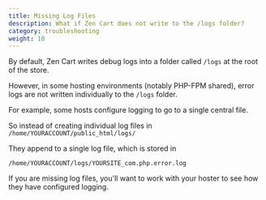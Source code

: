 ```yaml
---
title: Missing Log Files 
description: What if Zen Cart does not write to the /logs folder?
category: troubleshooting
weight: 10
---
```


By default, Zen Cart writes debug logs into a folder called `/logs` at the root of the store.

However, in some hosting environments (notably PHP-FPM shared), error logs are not written individually to the `/logs` folder. 

For example, some hosts configure logging to go to a single central file.  

So instead of creating individual log files in 
`/home/YOURACCOUNT/public_html/logs/` 

They append to a single log file, which is stored in 

`/home/YOURACCOUNT/logs/YOURSITE_com.php.error.log`

If you are missing log files, you'll want to work with your hoster to see how 
they have configured logging. 

